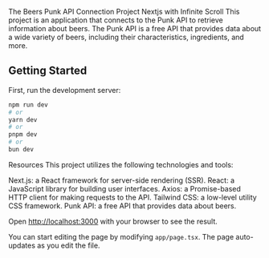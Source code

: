 The Beers Punk API Connection Project Nextjs with Infinite Scroll
This project is an application that connects to the Punk API to retrieve information about beers. The Punk API is a free API that provides data about a wide variety of beers, including their characteristics, ingredients, and more.

## Getting Started

First, run the development server:

```bash
npm run dev
# or
yarn dev
# or
pnpm dev
# or
bun dev
```

Resources
This project utilizes the following technologies and tools:

Next.js: a React framework for server-side rendering (SSR).
React: a JavaScript library for building user interfaces.
Axios: a Promise-based HTTP client for making requests to the API.
Tailwind CSS: a low-level utility CSS framework.
Punk API: a free API that provides data about beers.

Open [http://localhost:3000](http://localhost:3000) with your browser to see the result.

You can start editing the page by modifying `app/page.tsx`. The page auto-updates as you edit the file.
